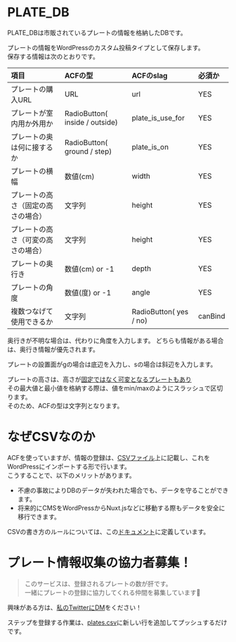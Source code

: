 # PLATE_DB
PLATE_DBは市販されているプレートの情報を格納したDBです。

プレートの情報をWordPressのカスタム投稿タイプとして保存します。<br>
保存する情報は次のとおりです。

|項目|ACFの型|ACFのslag|必須か|
|:-|:-|:-|:-|
|プレートの購入URL|URL|url|YES|
|プレートが室内用か外用か|RadioButton( inside / outside)|plate_is_use_for|YES|
|プレートの奥は何に接するか|RadioButton( ground / step)|plate_is_on|YES|
|プレートの横幅|数値(cm)|width|YES|
|プレートの高さ（固定の高さの場合）|文字列|height|YES|
|プレートの高さ（可変の高さの場合）|文字列|height|YES|
|プレートの奥行き|数値(cm) or -1|depth|YES|
|プレートの角度|数値(度) or -1|angle|YES|
|複数つなげて使用できるか|文字列|RadioButton( yes / no)|canBind|YES|

奥行きが不明な場合は、代わりに角度を入力します。
どちらも情報がある場合は、奥行き情報が優先されます。

プレートの設置面がgの場合は底辺を入力し、sの場合は斜辺を入力します。

プレートの高さは、高さが[固定ではなく可変となるプレートもあり](https://www.monotaro.com/g/01144824/)<br>
その最大値と最小値を格納する際は、値をmin/maxのようにスラッシュで区切ります。<br>
そのため、ACFの型は文字列となります。

# なぜCSVなのか

ACFを使っていますが、情報の登録は、[CSVファイル](/Code/PLATE_DB/plates.csv)上に記載し、これをWordPressにインポートする形で行います。<br>
こうすることで、以下のメリットがあります。

- 不慮の事故によりDBのデータが失われた場合でも、データを守ることができます。
- 将来的にCMSをWordPressからNuxt.jsなどに移動する際もデータを安全に移行できます。

CSVの書き方のルールについては、この[ドキュメント](/Docs/PLATE_DB/CSV_rule.md)に定義しています。

# プレート情報収集の協力者募集！

>このサービスは、登録されるプレートの数が肝です。<br>
一緒にプレートの登録に協力してくれる仲間を募集しています🎉

興味がある方は、[私のTwitterにDM](https://twitter.com/nlavp)をください！

ステップを登録する作業は、[plates.csv](/Code/PLATE_DB/plates.csv)に新しい行を追加してプッシュするだけです。